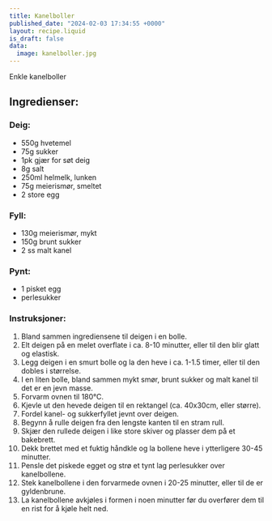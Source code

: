 ```yaml
---
title: Kanelboller
published_date: "2024-02-03 17:34:55 +0000"
layout: recipe.liquid
is_draft: false
data:
  image: kanelboller.jpg
---
```

Enkle kanelboller

## Ingredienser:

### Deig:
- 550g hvetemel
- 75g sukker
- 1pk gjær for søt deig
- 8g salt
- 250ml helmelk, lunken
- 75g meierismør, smeltet
- 2 store egg

### Fyll:
- 130g meierismør, mykt
- 150g brunt sukker
- 2 ss malt kanel

### Pynt:
- 1 pisket egg
- perlesukker

### Instruksjoner:

1. Bland sammen ingrediensene til deigen i en bolle.
2. Elt deigen på en melet overflate i ca. 8-10 minutter, eller til den blir glatt og elastisk.
3. Legg deigen i en smurt bolle og la den heve i ca. 1-1.5 timer, eller til den dobles i størrelse.
4. I en liten bolle, bland sammen mykt smør, brunt sukker og malt kanel til det er en jevn masse.
5. Forvarm ovnen til 180°C.
6. Kjevle ut den hevede deigen til en rektangel (ca. 40x30cm, eller større).
7. Fordel kanel- og sukkerfyllet jevnt over deigen.
8. Begynn å rulle deigen fra den lengste kanten til en stram rull.
9. Skjær den rullede deigen i like store skiver og plasser dem på et bakebrett.
10. Dekk brettet med et fuktig håndkle og la bollene heve i ytterligere 30-45 minutter.
11. Pensle det piskede egget og strø et tynt lag perlesukker over kanelbollene.
12. Stek kanelbollene i den forvarmede ovnen i 20-25 minutter, eller til de er gyldenbrune.
13. La kanelbollene avkjøles i formen i noen minutter før du overfører dem til en rist for å kjøle helt ned.
